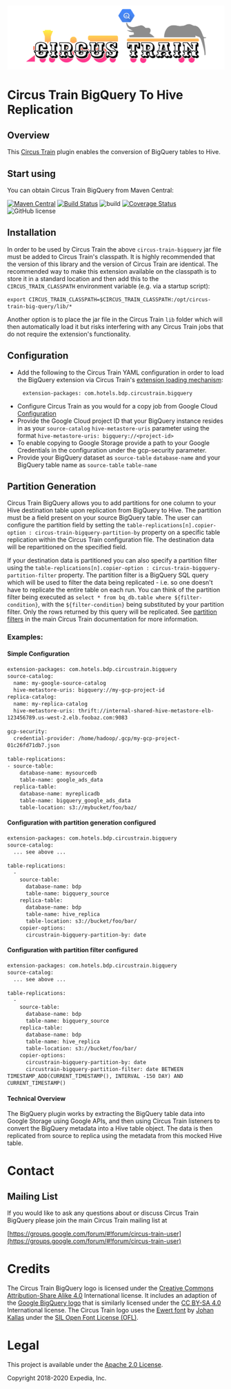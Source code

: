 ![Circus Train BigQuery.](circus-train-bigquery.png "Moving data from Google BigQuery to Hive.")
# Circus Train BigQuery To Hive Replication

##  Overview
This [Circus Train](https://github.com/ExpediaGroup/circus-train) plugin enables the conversion of BigQuery tables to Hive.

## Start using
You can obtain Circus Train BigQuery from Maven Central:

[![Maven Central](https://maven-badges.herokuapp.com/maven-central/com.hotels/circus-train-bigquery/badge.svg?subject=com.hotels:circus-train-bigquery)](https://maven-badges.herokuapp.com/maven-central/com.hotels/circus-train-bigquery) [![Build Status](https://travis-ci.org/ExpediaGroup/circus-train-bigquery.svg?branch=main)](https://travis-ci.org/ExpediaGroup/circus-train-bigquery) ![build](https://github.com/ExpediaGroup/circus-train/workflows/build/badge.svg?event=push) [![Coverage Status](https://coveralls.io/repos/github/ExpediaGroup/circus-train-bigquery/badge.svg?branch=main)](https://coveralls.io/github/ExpediaGroup/circus-train-bigquery?branch=main) ![GitHub license](https://img.shields.io/github/license/ExpediaGroup/circus-train.svg)

## Installation
In order to be used by Circus Train the above `circus-train-bigquery` jar file must be added to Circus Train's classpath.  It is highly recommended that the version of this library and the version of Circus Train are identical. The recommended way to make this extension available on the classpath is to store it in a standard location
and then add this to the `CIRCUS_TRAIN_CLASSPATH` environment variable (e.g. via a startup script):

    export CIRCUS_TRAIN_CLASSPATH=$CIRCUS_TRAIN_CLASSPATH:/opt/circus-train-big-query/lib/*

Another option is to place the jar file in the Circus Train `lib` folder which will then automatically load it but risks interfering with any Circus Train jobs that do not require the extension's functionality.

## Configuration
* Add the following to the Circus Train YAML configuration in order to load the BigQuery extension via Circus Train's [extension loading mechanism](https://github.com/ExpediaGroup/circus-train#loading-extensions):

```
     extension-packages: com.hotels.bdp.circustrain.bigquery
```

* Configure Circus Train as you would for a copy job from Google Cloud [Configuration](https://github.com/ExpediaGroup/circus-train/tree/main/circus-train-gcp)
* Provide the Google Cloud project ID that your BigQuery instance resides in as your `source-catalog` `hive-metastore-uris` parameter using the format `hive-metastore-uris: bigquery://<project-id>`
* To enable copying to Google Storage provide a path to your Google Credentials in the configuration under the gcp-security parameter.
* Provide your BigQuery dataset as `source-table` `database-name` and your BigQuery table name as `source-table` `table-name`

## Partition Generation
Circus Train BigQuery allows you to add partitions for one column to your Hive destination table upon replication from BigQuery to Hive. The partition must be a field present on your source BigQuery table. The user can configure the partition field by setting the `table-replications[n].copier-option : circus-train-bigquery-partition-by` property on a specific table replication within the Circus Train configuration file. The destination data will be repartitioned on the specified field.

If your destination data is partitioned you can also specify a partition filter using the `table-replications[n].copier-option : circus-train-bigquery-partition-filter` property. The partition filter is a BigQuery SQL query which will be used to filter the data being replicated - i.e. so one doesn't have to replicate the entire table on each run. You can think of the partition filter being executed as `select * from bq_db.table where ${filter-condition}`, with the `${filter-condition}` being substituted by your partition filter. Only the rows returned by this query will be replicated. See [partition filters](https://github.com/ExpediaGroup/circus-train#partition-filters) in the main Circus Train documentation for more information.

### Examples:

#### Simple Configuration
    extension-packages: com.hotels.bdp.circustrain.bigquery
    source-catalog:
      name: my-google-source-catalog
      hive-metastore-uris: bigquery://my-gcp-project-id
    replica-catalog:
      name: my-replica-catalog
      hive-metastore-uris: thrift://internal-shared-hive-metastore-elb-123456789.us-west-2.elb.foobaz.com:9083

    gcp-security:
      credential-provider: /home/hadoop/.gcp/my-gcp-project-01c26fd71db7.json

    table-replications:
    - source-table:
        database-name: mysourcedb
        table-name: google_ads_data
      replica-table:
        database-name: myreplicadb
        table-name: bigquery_google_ads_data
        table-location: s3://mybucket/foo/baz/

#### Configuration with partition generation configured
    extension-packages: com.hotels.bdp.circustrain.bigquery
    source-catalog:
      ... see above ...

    table-replications:
      -
        source-table:
          database-name: bdp
          table-name: bigquery_source
        replica-table:
          database-name: bdp
          table-name: hive_replica
          table-location: s3://bucket/foo/bar/
        copier-options:
          circustrain-bigquery-partition-by: date

#### Configuration with partition filter configured
    extension-packages: com.hotels.bdp.circustrain.bigquery
    source-catalog:
      ... see above ...

    table-replications:
      -
        source-table:
          database-name: bdp
          table-name: bigquery_source
        replica-table:
          database-name: bdp
          table-name: hive_replica
          table-location: s3://bucket/foo/bar/
        copier-options:
          circustrain-bigquery-partition-by: date
          circustrain-bigquery-partition-filter: date BETWEEN TIMESTAMP_ADD(CURRENT_TIMESTAMP(), INTERVAL -150 DAY) AND CURRENT_TIMESTAMP()


#### Technical Overview
The BigQuery plugin works by extracting the BigQuery table data into Google Storage using Google APIs, and then using Circus Train
listeners to convert the BigQuery metadata into a Hive table object. The data is then replicated from source to replica using
the metadata from this mocked Hive table.

# Contact

## Mailing List
If you would like to ask any questions about or discuss Circus Train BigQuery please join the main Circus Train mailing list at

  [https://groups.google.com/forum/#!forum/circus-train-user](https://groups.google.com/forum/#!forum/circus-train-user)

# Credits
The Circus Train BigQuery logo is licensed under the [Creative Commons Attribution-Share Alike 4.0](https://creativecommons.org/licenses/by-sa/4.0/deed.en) International license. It includes an adaption of the [Google BigQuery logo](https://commons.wikimedia.org/wiki/File:Google-BigQuery-Logo.svg) that is similarly licensed under the [CC BY-SA 4.0](https://creativecommons.org/licenses/by-sa/4.0/deed.en) International license. The Circus Train logo uses the [Ewert font](http://www.1001fonts.com/ewert-font.html) by [Johan Kallas](http://www.1001fonts.com/users/kallasjohan/) under the [SIL Open Font License (OFL)](http://scripts.sil.org/cms/scripts/page.php?site_id=nrsi&id=OFL).

# Legal
This project is available under the [Apache 2.0 License](http://www.apache.org/licenses/LICENSE-2.0.html).

Copyright 2018-2020 Expedia, Inc.
